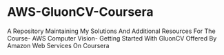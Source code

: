 # AWS-GluonCV-Coursera

<Add Header For AWS Gluon CV>

A Repository Maintaining My Solutions And Additional Resources For The Course- AWS Computer Vision- Getting Started With GluonCV Offered By Amazon Web Services On Coursera
